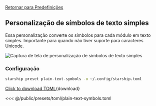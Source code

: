 [Retornar para Predefinições](./#plain-text-symbols)

## Personalização de símbolos de texto simples

Essa personalização converte os símbolos para cada módulo em texto simples. Importante para quando não tiver suporte para caracteres Unicode.

![Captura de tela de personalização de símbolos de texto simples](/presets/img/plain-text-symbols.png)

### Configuração

```sh
starship preset plain-text-symbols -o ~/.config/starship.toml
```

[Click to download TOML](/presets/toml/plain-text-symbols.toml){download}

<<< @/public/presets/toml/plain-text-symbols.toml
